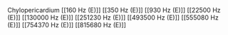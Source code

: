 Chylopericardium
[[160 Hz (E)]]
[[350 Hz (E)]]
[[930 Hz (E)]]
[[22500 Hz (E)]]
[[130000 Hz (E)]]
[[251230 Hz (E)]]
[[493500 Hz (E)]]
[[555080 Hz (E)]]
[[754370 Hz (E)]]
[[815680 Hz (E)]]